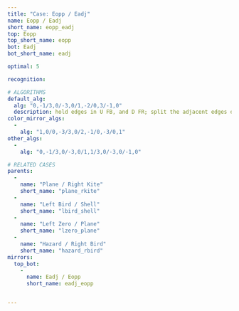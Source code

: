 ```yaml
---
title: "Case: Eopp / Eadj"
name: Eopp / Eadj
short_name: eopp_eadj
top: Eopp
top_short_name: eopp
bot: Eadj
bot_short_name: eadj

optimal: 5

recognition:

# ALGORITHMS
default_alg:
  alg: "0,-1/3,0/-3,0/1,-2/0,3/-1,0"
  description: hold edges in U FB, and D FR; split the adjacent edges on bottom
color_mirror_algs:
  -
    alg: "1,0/0,-3/3,0/2,-1/0,-3/0,1"
other_algs:
  -
    alg: "0,-1/3,0/-3,0/1,1/3,0/-3,0/-1,0"

# RELATED CASES
parents:
  -
    name: "Plane / Right Kite"
    short_name: "plane_rkite"
  -
    name: "Left Bird / Shell"
    short_name: "lbird_shell"
  -
    name: "Left Zero / Plane"
    short_name: "lzero_plane"
  -
    name: "Hazard / Right Bird"
    short_name: "hazard_rbird"
mirrors:
  top_bot:
    -
      name: Eadj / Eopp
      short_name: eadj_eopp


---
```


